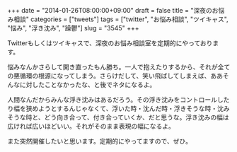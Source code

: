 +++
date = "2014-01-26T08:00:00+09:00"
draft = false
title = "深夜のお悩み相談"
categories = ["tweets"]
tags = ["twitter", "お悩み相談", "ツイキャス", "悩み", "浮き沈み", "躁鬱"]
slug = "3545"
+++

Twitterもしくはツイキャスで、深夜のお悩み相談室を定期的にやっております。

悩みなんかさらして開き直ったもん勝ち。一人で抱えたりするから、それが全ての悪循環の根源になってしまう。さらけだして、笑い飛ばしてしまえば、ああそんなに対したことなかったな、と後でネタになるよ。

人間なんだからみんな浮き沈みはあるだろう。その浮き沈みをコントロールしたり幅を狭めようとするんじゃなくて、浮いた時・沈んだ時・浮きそうな時・沈みそうな時と、どう向き合って、付き合っていくか、だと思うな。浮き沈みの幅は広ければ広いほどいい。それがそのまま表現の幅になるよ。

また突然開催したいと思います。定期的にやってますので、ぜひ。
